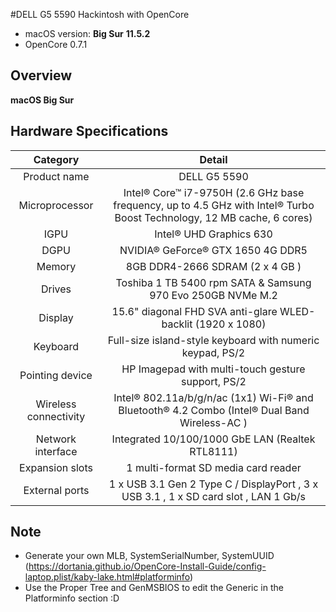 #DELL G5 5590 Hackintosh with OpenCore

-   macOS version: **Big Sur** **11.5.2**
-   OpenCore 0.7.1

## Overview

 <summary><strong>macOS Big Sur</strong></summary>

## Hardware Specifications

|       Category        |                                                         Detail                                                         |
| :-------------------: | :--------------------------------------------------------------------------------------------------------------------: |
|     Product name      |                                                      DELL G5 5590                                                      |
|    Microprocessor     | Intel® Core™ i7-9750H (2.6 GHz base frequency, up to 4.5 GHz with Intel® Turbo Boost Technology, 12 MB cache, 6 cores) |
|         IGPU          |                                                Intel® UHD Graphics 630                                                 |
|         DGPU          |                                           NVIDIA® GeForce® GTX 1650 4G DDR5                                            |
|        Memory         |                                            8GB DDR4-2666 SDRAM (2 x 4 GB )                                             |
|        Drives         |                              Toshiba 1 TB 5400 rpm SATA & Samsung 970 Evo 250GB NVMe M.2                               |
|        Display        |                              15.6" diagonal FHD SVA anti-glare WLED-backlit (1920 x 1080)                              |
|       Keyboard        |                               Full-size island-style keyboard with numeric keypad, PS/2                                |
|    Pointing device    |                                   HP Imagepad with multi-touch gesture support, PS/2                                   |
| Wireless connectivity |             Intel® 802.11a/b/g/n/ac (1x1) Wi-Fi® and Bluetooth® 4.2 Combo (Intel® Dual Band Wireless-AC )              |
|   Network interface   |                                    Integrated 10/100/1000 GbE LAN (Realtek RTL8111)                                    |
|    Expansion slots    |                                          1 multi-format SD media card reader                                           |
|    External ports     |                  1 x USB 3.1 Gen 2 Type C / DisplayPort , 3 x USB 3.1 , 1 x SD card slot , LAN 1 Gb/s                  |

## Note

-   Generate your own MLB, SystemSerialNumber, SystemUUID (https://dortania.github.io/OpenCore-Install-Guide/config-laptop.plist/kaby-lake.html#platforminfo)
-   Use the Proper Tree and GenMSBIOS to edit the Generic in the Platforminfo section :D
